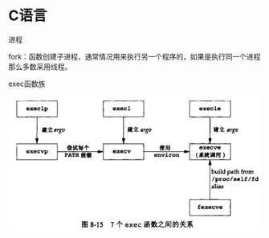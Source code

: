 # C语言





进程

fork：函数创建子进程，通常情况用来执行另一个程序的，如果是执行同一个进程那么多数采用线程。

exec函数族

<img src="../.gitbook/assets/image.png" alt="" data-size="original">





